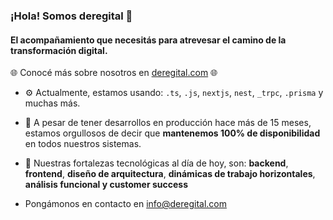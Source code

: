 ### ¡Hola! Somos deregital 👋

#### El acompañamiento que necesitás para atrevesar el camino de la transformación digital.

🌐 Conocé más sobre nosotros en [deregital.com](https://www.deregital.com) 🌐<br> 

- ⚙️ Actualmente, estamos usando: `.ts`, `.js`, `nextjs`, `nest`, `_trpc`, `.prisma` y muchas más.
- 🧯 A pesar de tener desarrollos en producción hace más de 15 meses, estamos orgullosos de decir que **mantenemos 100% de disponibilidad** en todos nuestros sistemas.
- 💬 Nuestras fortalezas tecnológicas al día de hoy, son: **backend**, **frontend**, **diseño de arquitectura**, **dinámicas de trabajo horizontales**, **análisis funcional y customer success**

- Pongámonos en contacto en [info@deregital.com](mailto:info@deregital.com)
